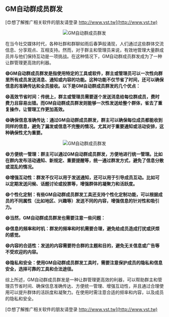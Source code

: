 ## **GM自动群成员群发**

[😍想了解推广相关软件的朋友请登录 http://www.vst.tw](http://www.vst.tw)

 <center><img src="https://vst.tw/MP4/tuiguang/png/5.png" alt="GM自动群成员群发"></center>

在当今社交媒体时代，各种社群和群聊如雨后春笋般涌现，人们通过这些群体交流信息、分享观点、互相支持。然而，对于群主和管理员来说，有效地管理大量群成员并与他们保持互动是一项挑战。在这种情况下，GM自动群成员群发成为了一种让群管理更高效的利器。

**😄GM自动群成员群发是指使用特定的工具或软件，群主或管理员可以一次性向群里所有成员发送消息、通知或内容的功能。这种功能不仅节省了时间，还可以确保信息的准确传达和全员接收。以下是GM自动群成员群发的几个优点：**

**😄高效节省时间：传统上，群主或管理员需要逐个发送消息给每位群成员，费时费力且容易出错。而GM自动群成员群发则能够一次性发送给整个群体，省去了重复操作，让管理工作更加高效。**

**😄确保信息准确传达：通过GM自动群成员群发，群主可以确保每位成员都能收到同样的信息，避免了漏发或信息不完整的情况。尤其对于重要通知或活动安排，这种确保性尤为重要。**

 <center><img src="https://vst.tw/MP4/tuiguang/png/5.png" alt="GM自动群成员群发"></center>

**😄方便统一管理：群主可以通过GM自动群成员群发，方便地进行统一管理。比如在群内发布活动通知、新规定、重要提醒等，统一通过群发方式，避免了信息分散或混乱的情况。**

**😄增强互动性：群发不仅可以用于发送通知，还可以用于引导成员互动。比如可以定期发送问候、话题讨论或投票等，增强群体的凝聚力和活跃度。**

**😄个性化定制：有些GM自动群成员群发工具还支持个性化定制功能，可以根据成员的不同属性（比如地区、兴趣等）发送不同的内容，增强信息的针对性和吸引力。**

**😄当然，GM自动群成员群发也需要注意一些问题：**

**😄信息的频率和时机：群发的频率和时机需要合理，避免给成员造成打扰或厌烦的感觉。**

**😄内容的合适性：发送的内容需要符合群的主题和目的，避免无关信息或广告等不受欢迎的内容。**

**😄隐私和安全：使用GM自动群成员群发工具时，需要注意保护成员的隐私和信息安全，选择可靠的工具和合法途径。**

综上所述，GM自动群成员群发是一种让群管理更高效的利器，可以帮助群主和管理员节省时间、确保信息准确传达、方便统一管理、增强互动性，并且通过合理使用可以提升群体的活跃度和凝聚力。在使用时需注意合适的频率和内容，以及成员的隐私和安全。

[😍想了解推广相关软件的朋友请登录 http://www.vst.tw](http://www.vst.tw)



